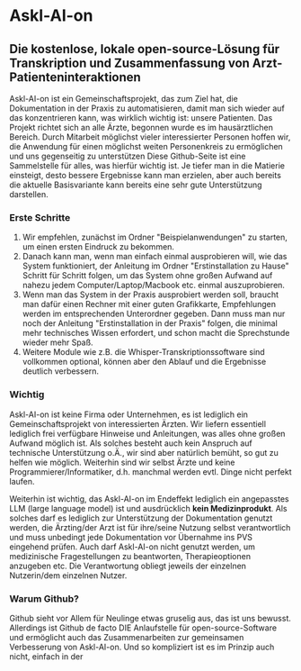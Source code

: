 # Askl-AI-on

## Die kostenlose, lokale open-source-Lösung für Transkription und Zusammenfassung von Arzt-Patienteninteraktionen

Askl-AI-on ist ein Gemeinschaftsprojekt, das zum Ziel hat, die Dokumentation in der Praxis zu automatisieren, damit man sich wieder auf das konzentrieren kann, was wirklich wichtig ist: unsere Patienten.
Das Projekt richtet sich an alle Ärzte, begonnen wurde es im hausärztlichen Bereich. Durch Mitarbeit möglichst vieler interessierter Personen hoffen wir, die Anwendung für einen möglichst weiten Personenkreis zu ermöglichen und uns gegenseitig zu unterstützen
Diese Github-Seite ist eine Sammelstelle für alles, was hierfür wichtig ist. Je tiefer man in die Matierie einsteigt, desto bessere Ergebnisse kann man erzielen, aber auch bereits die aktuelle Basisvariante kann bereits eine sehr gute Unterstützung darstellen.

### Erste Schritte

1. Wir empfehlen, zunächst im Ordner "Beispielanwendungen" zu starten, um einen ersten Eindruck zu bekommen. 
2. Danach kann man, wenn man einfach einmal ausprobieren will, wie das System funktioniert, der Anleitung im Ordner "Erstinstallation zu Hause" Schritt für Schritt folgen, um das System ohne großen Aufwand auf nahezu jedem Computer/Laptop/Macbook etc. einmal auszuprobieren.
3. Wenn man das System in der Praxis ausprobiert werden soll, braucht man dafür einen Rechner mit einer guten Grafikkarte, Empfehlungen werden im entsprechenden Unterordner gegeben. Dann muss man nur noch der Anleitung "Erstinstallation in der Praxis" folgen, die minimal mehr technisches Wissen erfordert, und schon macht die Sprechstunde wieder mehr Spaß.
4. Weitere Module wie z.B. die Whisper-Transkriptionssoftware sind vollkommen optional, können aber den Ablauf und die Ergebnisse deutlich verbessern.

### Wichtig

Askl-AI-on ist keine Firma oder Unternehmen, es ist lediglich ein Gemeinschaftsprojekt von interessierten Ärzten. Wir liefern essentiell lediglich frei verfügbare Hinweise und Anleitungen, was alles ohne großen Aufwand möglich ist. Als solches besteht auch kein Anspruch auf technische Unterstützung o.Ä., wir sind aber natürlich bemüht, so gut zu helfen wie möglich. Weiterhin sind wir selbst Ärzte und keine Programmierer/Informatiker, d.h. manchmal werden evtl. Dinge nicht perfekt laufen.

Weiterhin ist wichtig, das Askl-AI-on im Endeffekt lediglich ein angepasstes LLM (large language model) ist und ausdrücklich **kein Medizinprodukt**. Als solches darf es lediglich zur Unterstützung der Dokumentation genutzt werden, die Ärzting/der Arzt ist für ihre/seine Nutzung selbst verantwortlich und muss unbedingt jede Dokumentation vor Übernahme ins PVS eingehend prüfen. Auch darf Askl-AI-on nicht genutzt werden, um medizinische Fragestellungen zu beantworten, Therapieoptionen anzugeben etc. Die Verantwortung obliegt jeweils der einzelnen Nutzerin/dem einzelnen Nutzer.

### Warum Github?

Github sieht vor Allem für Neulinge etwas gruselig aus, das ist uns bewusst. Allerdings ist Github de facto DIE Anlaufstelle für open-source-Software und ermöglicht auch das Zusammenarbeiten zur gemeinsamen Verbesserung von Askl-AI-on. Und so kompliziert ist es im Prinzip auch nicht, einfach in der 
